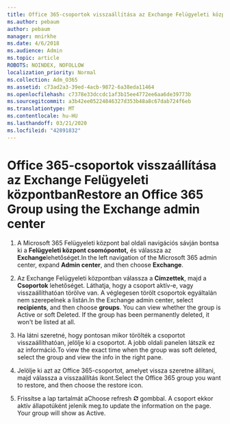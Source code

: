 ```yaml
---
title: Office 365-csoportok visszaállítása az Exchange Felügyeleti központban
ms.author: pebaum
author: pebaum
manager: mnirkhe
ms.date: 4/6/2018
ms.audience: Admin
ms.topic: article
ROBOTS: NOINDEX, NOFOLLOW
localization_priority: Normal
ms.collection: Adm_O365
ms.assetid: c73ad2a3-39ed-4acb-9872-6a38eda11464
ms.openlocfilehash: c7378e33dccdc1af3b15ee4772ee6aa6de39773b
ms.sourcegitcommit: a3b42ee05224846327d353b48a8c67dab724f6eb
ms.translationtype: MT
ms.contentlocale: hu-HU
ms.lasthandoff: 03/21/2020
ms.locfileid: "42891832"
---
```

# <a name="restore-an-office-365-group-using-the-exchange-admin-center"></a><span data-ttu-id="64435-102">Office 365-csoportok visszaállítása az Exchange Felügyeleti központban</span><span class="sxs-lookup"><span data-stu-id="64435-102">Restore an Office 365 Group using the Exchange admin center</span></span>

1. <span data-ttu-id="64435-103">A Microsoft 365 Felügyeleti központ bal oldali navigációs sávján bontsa ki a **Felügyeleti központ csomópontot,** és válassza az **Exchange**lehetőséget.</span><span class="sxs-lookup"><span data-stu-id="64435-103">In the left navigation of the Microsoft 365 admin center, expand **Admin center**, and then choose **Exchange**.</span></span>
    
2. <span data-ttu-id="64435-p101">Az Exchange Felügyeleti központban válassza a **Címzettek**, majd a **Csoportok** lehetőséget. Láthatja, hogy a csoport aktív-e, vagy visszaállíthatóan törölve van. A véglegesen törölt csoportok egyáltalán nem szerepelnek a listán.</span><span class="sxs-lookup"><span data-stu-id="64435-p101">In the Exchange admin center, select **recipients**, and then choose **groups**. You can view whether the group is Active or soft Deleted. If the group has been permanently deleted, it won't be listed at all.</span></span>
    
3. <span data-ttu-id="64435-107">Ha látni szeretné, hogy pontosan mikor törölték a csoportot visszaállíthatóan, jelölje ki a csoportot. A jobb oldali panelen látszik ez az információ.</span><span class="sxs-lookup"><span data-stu-id="64435-107">To view the exact time when the group was soft deleted, select the group and view the info in the right pane.</span></span>
    
4. <span data-ttu-id="64435-108">Jelölje ki azt az Office 365-csoportot, amelyet vissza szeretne állítani, majd válassza a visszaállítás ikont.</span><span class="sxs-lookup"><span data-stu-id="64435-108">Select the Office 365 group you want to restore, and then choose the restore icon.</span></span>
    
5. <span data-ttu-id="64435-109">Frissítse a lap tartalmát a</span><span class="sxs-lookup"><span data-stu-id="64435-109">Choose refresh</span></span> ![Frissítés ikon](media/6464df90-2a91-4c1f-92a6-9a38c7696ac3.gif) <span data-ttu-id="64435-p102">gombbal. A csoport ekkor aktív állapotúként jelenik meg.</span><span class="sxs-lookup"><span data-stu-id="64435-p102">to update the information on the page. Your group will show as Active.</span></span> 
    

